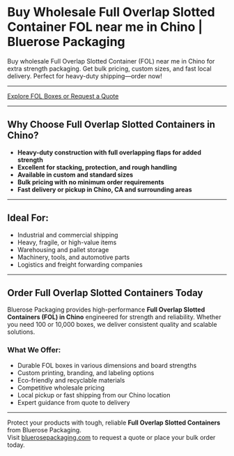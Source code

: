 # Buy Wholesale Full Overlap Slotted Container FOL near me in Chino | Bluerose Packaging

Buy wholesale Full Overlap Slotted Container (FOL) near me in Chino for extra strength packaging. Get bulk pricing, custom sizes, and fast local delivery. Perfect for heavy-duty shipping—order now!

---

[Explore FOL Boxes or Request a Quote](https://www.bluerosepackaging.com/location/chino/)

---

## Why Choose Full Overlap Slotted Containers in Chino?

- **Heavy-duty construction with full overlapping flaps for added strength**  
- **Excellent for stacking, protection, and rough handling**  
- **Available in custom and standard sizes**  
- **Bulk pricing with no minimum order requirements**  
- **Fast delivery or pickup in Chino, CA and surrounding areas**

---

## Ideal For:

- Industrial and commercial shipping  
- Heavy, fragile, or high-value items  
- Warehousing and pallet storage  
- Machinery, tools, and automotive parts  
- Logistics and freight forwarding companies

---

## Order Full Overlap Slotted Containers Today

Bluerose Packaging provides high-performance **Full Overlap Slotted Containers (FOL) in Chino** engineered for strength and reliability. Whether you need 100 or 10,000 boxes, we deliver consistent quality and scalable solutions.

### What We Offer:

- Durable FOL boxes in various dimensions and board strengths  
- Custom printing, branding, and labeling options  
- Eco-friendly and recyclable materials  
- Competitive wholesale pricing  
- Local pickup or fast shipping from our Chino location  
- Expert guidance from quote to delivery

---

Protect your products with tough, reliable **Full Overlap Slotted Containers** from Bluerose Packaging.  
Visit [bluerosepackaging.com](https://www.bluerosepackaging.com/product-category/boxes/) to request a quote or place your bulk order today.

